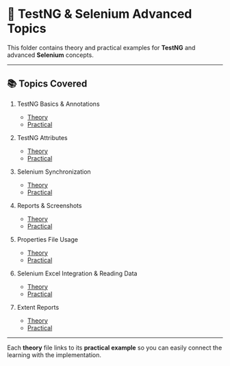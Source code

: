 # 🧪 TestNG & Selenium Advanced Topics

This folder contains theory and practical examples for **TestNG** and advanced **Selenium** concepts.

---

## 📚 Topics Covered
1. TestNG Basics & Annotations  
   - [Theory](./testng_theory.md)  
   - [Practical](./testng_practical.md)  

2. TestNG Attributes  
   - [Theory](./testng_attributes_theory.md)  
   - [Practical](./testng_attributes_practical.md)  

3. Selenium Synchronization  
   - [Theory](./synchronization_theory.md)  
   - [Practical](./synchronization_practical.md)  

4. Reports & Screenshots  
   - [Theory](./reports_theory.md)  
   - [Practical](./reports_practical.md)  

5. Properties File Usage  
   - [Theory](./properties_file_theory.md)  
   - [Practical](./properties_file_practical.md)  

6. Selenium Excel Integration & Reading Data  
   - [Theory](./excel_integration_theory.md)  
   - [Practical](./excel_integration_practical.md)  

7. Extent Reports  
   - [Theory](./extent_reports_theory.md)  
   - [Practical](./extent_reports_practical.md)  

---

Each **theory** file links to its **practical example** so you can easily connect the learning with the implementation.
